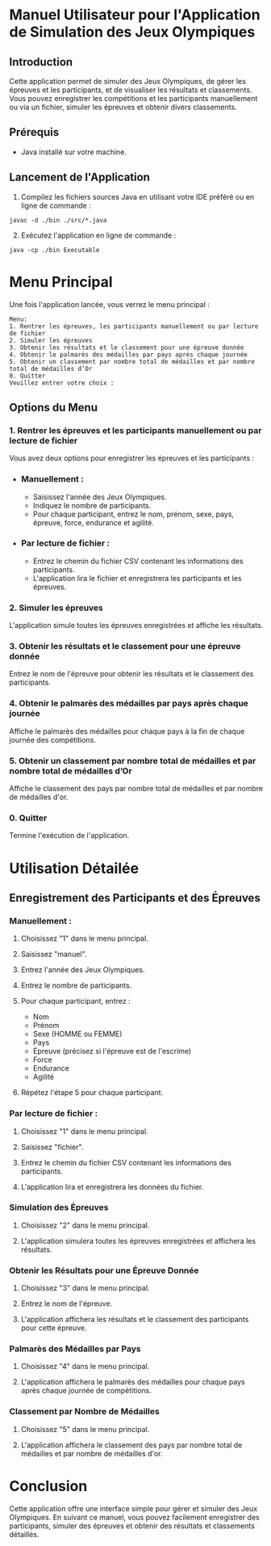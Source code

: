 # Manuel Utilisateur pour l'Application de Simulation des Jeux Olympiques


## Introduction

Cette application permet de simuler des Jeux Olympiques, de gérer les épreuves et les participants, et de visualiser les résultats et classements. Vous pouvez enregistrer les compétitions et les participants manuellement ou via un fichier, simuler les épreuves et obtenir divers classements.


## Prérequis
 - Java installé sur votre machine.


## Lancement de l'Application
1. Compilez les fichiers sources Java en utilisant votre IDE préféré ou en ligne de commande :

```
javac -d ./bin ./src/*.java
```
2. Exécutez l'application en ligne de commande :
```
java -cp ./bin Executable
````


# Menu Principal

Une fois l'application lancée, vous verrez le menu principal :

````
Menu:
1. Rentrer les épreuves, les participants manuellement ou par lecture de fichier
2. Simuler les épreuves
3. Obtenir les résultats et le classement pour une épreuve donnée
4. Obtenir le palmarès des médailles par pays après chaque journée
5. Obtenir un classement par nombre total de médailles et par nombre total de médailles d’Or
0. Quitter
Veuillez entrer votre choix :
````

## Options du Menu
### 1. Rentrer les épreuves et les participants manuellement ou par lecture de fichier

Vous avez deux options pour enregistrer les épreuves et les participants :

 - ### Manuellement :

   -  Saisissez l'année des Jeux Olympiques.
   -  Indiquez le nombre de participants.
   - Pour chaque participant, entrez le nom, prénom, sexe, pays, épreuve, force, endurance et agilité. 

 - ### Par lecture de fichier :
 
   - Entrez le chemin du fichier CSV contenant les informations des participants.
   - L'application lira le fichier et enregistrera les participants et les épreuves.


### 2. Simuler les épreuves

L'application simule toutes les épreuves enregistrées et affiche les résultats.


### 3. Obtenir les résultats et le classement pour une épreuve donnée

Entrez le nom de l'épreuve pour obtenir les résultats et le classement des participants.

### 4. Obtenir le palmarès des médailles par pays après chaque journée

Affiche le palmarès des médailles pour chaque pays à la fin de chaque journée des compétitions.

### 5. Obtenir un classement par nombre total de médailles et par nombre total de médailles d’Or
Affiche le classement des pays par nombre total de médailles et par nombre de médailles d'or.

### 0. Quitter
Termine l'exécution de l'application.


#  Utilisation Détailée

## Enregistrement des Participants et des Épreuves

### Manuellement :

1. Choisissez "1" dans le menu principal.

2. Saisissez "manuel".

3. Entrez l'année des Jeux Olympiques.

4. Entrez le nombre de participants.

5. Pour chaque participant, entrez :
   - Nom
   - Prénom
   - Sexe (HOMME ou FEMME)
   - Pays
   - Épreuve (précisez si l'épreuve est de l'escrime)
   - Force
   - Endurance
   - Agilité

6. Répétez l'étape 5 pour chaque participant.

### Par lecture de fichier :

1. Choisissez "1" dans le menu principal.

2. Saisissez "fichier".

3. Entrez le chemin du fichier CSV contenant les informations des participants.

4. L'application lira et enregistrera les données du fichier.

### Simulation des Épreuves

1. Choisissez "2" dans le menu principal.

2. L'application simulera toutes les épreuves enregistrées et affichera les résultats.

### Obtenir les Résultats pour une Épreuve Donnée

1. Choisissez "3" dans le menu principal.

2. Entrez le nom de l'épreuve.

3. L'application affichera les résultats et le classement des participants pour cette épreuve.

### Palmarès des Médailles par Pays

1. Choisissez "4" dans le menu principal.

2. L'application affichera le palmarès des médailles pour chaque pays après chaque journée de compétitions.

### Classement par Nombre de Médailles

1. Choisissez "5" dans le menu principal.

2. L'application affichera le classement des pays par nombre total de médailles et par nombre de médailles d'or.

# Conclusion

Cette application offre une interface simple pour gérer et simuler des Jeux Olympiques. En suivant ce manuel, vous pouvez facilement enregistrer des participants, simuler des épreuves et obtenir des résultats et classements détaillés.


